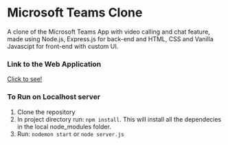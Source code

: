 # Microsoft Teams Clone
A clone of the Microsoft Teams App with video calling and chat feature, made using Node.js, Express.js for back-end and HTML, CSS and Vanilla Javascipt for front-end with custom UI.

### Link to the Web Application
[Click to see!](https://historic-grand-teton-33760.herokuapp.com)

### To Run on Localhost server
1) Clone the repository
2) In project directory run: `npm install`. This will install all the dependecies in the local node_modules folder.
3) Run: `nodemon start` or `node server.js`


